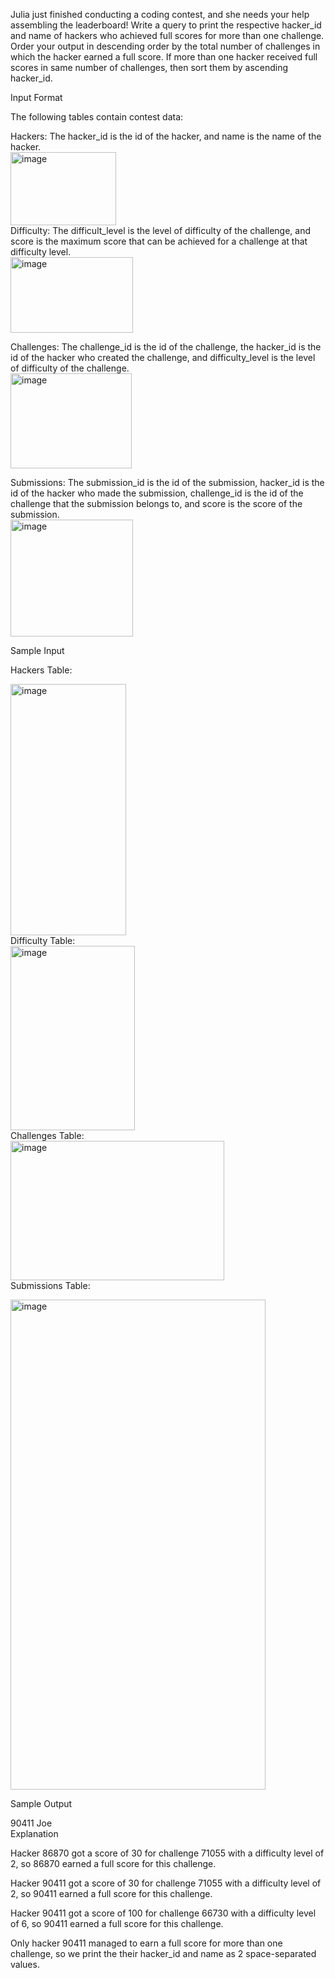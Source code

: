Julia just finished conducting a coding contest, and she needs your help assembling the leaderboard! Write a query to print the respective hacker_id and name of hackers who achieved full scores for more than one challenge. Order your output in descending order by the total number of challenges in which the hacker earned a full score. If more than one hacker received full scores in same number of challenges, then sort them by ascending hacker_id.

Input Format

The following tables contain contest data:

Hackers: The hacker_id is the id of the hacker, and name is the name of the hacker. <br>
<img width="169" height="117" alt="image" src="https://github.com/user-attachments/assets/5b19de0d-d047-4c75-ac7d-e66b23c76b84" /> <br>
Difficulty: The difficult_level is the level of difficulty of the challenge, and score is the maximum score that can be achieved for a challenge at that difficulty level.<br>
<img width="196" height="121" alt="image" src="https://github.com/user-attachments/assets/78aa62cb-3310-4405-bc42-bd60d84555e1" /> <br>

 
Challenges: The challenge_id is the id of the challenge, the hacker_id is the id of the hacker who created the challenge, and difficulty_level is the level of difficulty of the challenge.<br>
<img width="194" height="152" alt="image" src="https://github.com/user-attachments/assets/808356e7-6e3b-44e8-92d1-ba01a13a26f6" /> <br>


Submissions: The submission_id is the id of the submission, hacker_id is the id of the hacker who made the submission, challenge_id is the id of the challenge that the submission belongs to, and score is the score of the submission. <br>
<img width="196" height="187" alt="image" src="https://github.com/user-attachments/assets/d85092f7-ff9d-4062-b96b-66b46f87f527" /> <br>

Sample Input <br>

Hackers Table: <br>

<img width="185" height="402" alt="image" src="https://github.com/user-attachments/assets/8830db72-a684-4996-a8c0-f5b2afb4a2a6" /> <br>
Difficulty Table:<br>
<img width="199" height="295" alt="image" src="https://github.com/user-attachments/assets/fabee9e2-9888-47aa-be09-3520d3456e9e" /> <br>
Challenges Table:<br>
<img width="342" height="223" alt="image" src="https://github.com/user-attachments/assets/cb4c4e63-01a1-4c32-b627-f086996b3467" /> <br>
Submissions Table: <br>

<img width="408" height="784" alt="image" src="https://github.com/user-attachments/assets/c75d4fe7-5a34-4a7c-bdbe-2de9ff0b86bd" /> <br>

Sample Output <br>

90411 Joe<br>
Explanation <br>

Hacker 86870 got a score of 30 for challenge 71055 with a difficulty level of 2, so 86870 earned a full score for this challenge.

Hacker 90411 got a score of 30 for challenge 71055 with a difficulty level of 2, so 90411 earned a full score for this challenge.

Hacker 90411 got a score of 100 for challenge 66730 with a difficulty level of 6, so 90411 earned a full score for this challenge.

Only hacker 90411 managed to earn a full score for more than one challenge, so we print the their hacker_id and name as 2 space-separated values.
